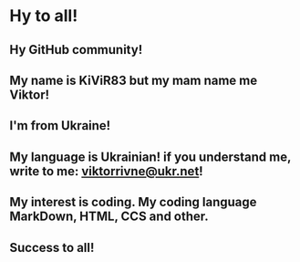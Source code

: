  # Hy to all!
 ## Hy GitHub community!
 ## My name is KiViR83 but my mam name me Viktor!
 ## I'm from Ukraine!
 ## My language is Ukrainian! if you understand me, write to me: viktorrivne@ukr.net!
 ## My interest is coding. My coding language MarkDown, HTML, CCS and other.
 ## Success to all!
 